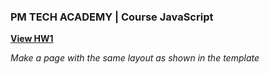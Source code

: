 ### PM TECH ACADEMY | Course JavaScript

**[View HW1](https://itsergeysobolit.github.io/PMTECH/HW1/index.html)**

*Make a page with the same layout as shown in the template*